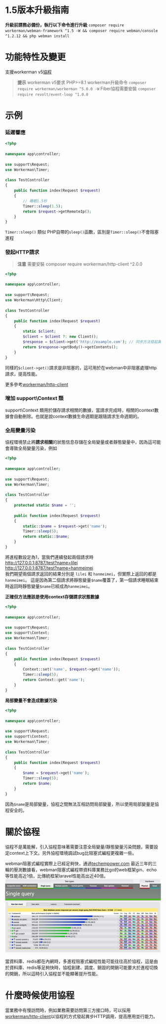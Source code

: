 # 1.5版本升級指南

**升級前請務必備份，執行以下命令進行升級**
`composer require workerman/webman-framework ^1.5 -W && composer require webman/console ^1.2.12 && php webman install`

# 功能特性及變更

支援workerman v5[協程](https://www.workerman.net/doc/workerman/fiber.html)

> **提示**
> workerman v5要求 PHP>=8.1
> workerman升級命令 `composer require workerman/workerman ^5.0.0 -W`
> Fiber協程需要安裝 `composer require revolt/event-loop ^1.0.0`

# 示例
### 延遲響應

```php
<?php

namespace app\controller;

use support\Request;
use Workerman\Timer;

class TestController
{
    public function index(Request $request)
    {
        // 睡眠1.5秒
        Timer::sleep(1.5);
        return $request->getRemoteIp();
    }
}
```
`Timer::sleep()` 類似 PHP自帶的`sleep()`函數，區別是`Timer::sleep()`不會阻塞進程


### 發起HTTP請求

> **注意**
> 需要安裝 composer require workerman/http-client ^2.0.0

```php
<?php

namespace app\controller;

use support\Request;
use Workerman\Http\Client;

class TestController
{
    public function index(Request $request)
    {
        static $client;
        $client = $client ?: new Client();
        $response = $client->get('http://example.com'); // 同步方法發起異步請求
        return $response->getBody()->getContents();
    }
}
```
同樣的`$client->get()`請求是非阻塞的，這可用於在webman中非阻塞處理http請求，提高性能。

更多參考[workerman/http-client](https://www.workerman.net/doc/workerman/components/workerman-http-client.html)

### 增加 support\Context 類

support\Context 類用於儲存請求相關的數據，當請求完成時，相關的context數據會自動刪除。也就是說context數據生命週期是跟隨請求生命週期的。

### 全局變量污染

協程環境禁止將**請求相關**的狀態信息存儲在全局變量或者靜態變量中，因為這可能會導致全局變量污染，例如

```php
<?php

namespace app\controller;

use support\Request;
use Workerman\Timer;

class TestController
{
    protected static $name = '';

    public function index(Request $request)
    {
        static::$name = $request->get('name');
        Timer::sleep(5);
        return static::$name;
    }
}
```
將進程數設定為1，當我們連續發起兩個請求時  
http://127.0.0.1:8787/test?name=lilei  
http://127.0.0.1:8787/test?name=hanmeimei  
我們期望兩個請求返回的結果分別是 `lilei` 和 `hanmeimei`，但實際上返回的都是`hanmeimei`。
這是因為第二個請求將靜態變量`$name`覆蓋了，第一個請求睡眠結束時返回時靜態變量`$name`已經成為`hanmeimei`。

**正確但方法應該是使用context存儲請求狀態數據**
```php
<?php

namespace app\controller;

use support\Request;
use support\Context;
use Workerman\Timer;

class TestController
{
    public function index(Request $request)
    {
        Context::set('name', $request->get('name'));
        Timer::sleep(5);
        return Context::get('name');
    }
}
```

**局部變量不會造成數據污染**
```php
<?php

namespace app\controller;

use support\Request;
use support\Context;
use Workerman\Timer;

class TestController
{
    public function index(Request $request)
    {
        $name = $request->get('name');
        Timer::sleep(5);
        return $name;
    }
}
```
因為`$name`是局部變量，協程之間無法互相訪問局部變量，所以使用局部變量是協程安全的。

# 關於協程
協程不是萬能解，引入協程意味著需要注意全局變量/靜態變量污染問題，需要設定context上下文。另外協程環境調試bug比阻塞式編程更複雜一些。

webman阻塞式編程實際上已經足夠快，通過[techempower.com](https://www.techempower.com/benchmarks/#section=data-r21&l=zijnjz-6bj&test=db&f=1ekg-cbcw-2t4w-27wr68-pc0-iv9slc-0-1ekgw-39g-kxs00-o0zk-4fu13d-2x8do8-2) 最近三年的三輪的壓測數據看，webman阻塞式編程帶資料庫業務比go的web框架gin、echo等性能高近1倍，比傳統框架laravel性能高出近40倍。
![](../../assets/img/benchemarks-go-sw.png?)


當資料庫、redis都在內網時，多進程阻塞式編程性能可能往往高於協程，這是由於資料庫、redis等足夠快時，協程創建、調度、銷毀的開銷可能要大於進程切換的開銷，所以這時引入協程並不能顯著提升性能。


# 什麼時候使用協程
當業務中有慢訪問時，例如業務需要訪問第三方接口時，可以採用[workerman/http-client](https://www.workerman.net/doc/workerman/components/workerman-http-client.html)以協程的方式發起異步HTTP調用，提高應用並行能力。
